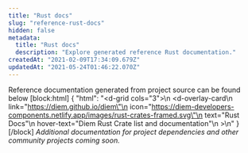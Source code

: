 ```yaml
---
title: "Rust docs"
slug: "reference-rust-docs"
hidden: false
metadata: 
  title: "Rust docs"
  description: "Explore generated reference Rust documentation."
createdAt: "2021-02-09T17:34:09.679Z"
updatedAt: "2021-05-24T01:46:22.070Z"
---
```

Reference documentation generated from project source can be found below
[block:html]
{
  "html": "<d-grid cols=\"3\">\n  <d-overlay-card\n    link=\"https://diem.github.io/diem\"\n    icon=\"https://diem-developers-components.netlify.app/images/rust-crates-framed.svg\"\n    text=\"Rust Docs\"\n    hover-text=\"Diem Rust Crate list and documentation\"\n  ></d-overlay-card>\n</d-grid>"
}
[/block]
*Additional documentation for project dependencies and other community projects coming soon.*
